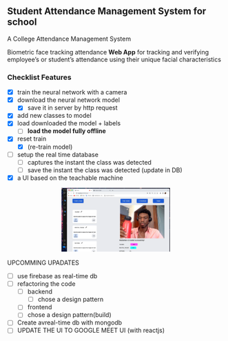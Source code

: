 ## Student Attendance Management System for school
A College Attendance Management System

Biometric face tracking attendance **Web App** for tracking and verifying employee’s or student’s attendance using their unique facial characteristics

### Checklist Features

- [x] train the neural network with a camera
- [x] download the neural network model
    - [x] save it in server by http request
- [x] add new classes to model
- [x] load downloaded the model + labels 
    - [ ] **load the model fully offline**
- [x] reset train 
    - [x] (re-train model)
- [ ] setup the real time database
    - [ ] captures the instant the class was detected
    - [ ] save the instant the class was detected (update in DB)
- [x] a UI based on the teachable machine

<p align="center" >
<img src="./public/assets/predicting.png" title="App train page" width="50%">
</p>

UPCOMMING UPADATES    

- [ ] use firebase as real-time db 
- [ ] refactoring the code
    - [ ] backend
        - [ ] chose a design pattern
    - [ ] frontend
    - [ ] chose a design pattern(build)
- [ ] Create avreal-time db with mongodb 
- [ ] UPDATE THE UI TO GOOGLE MEET UI (with reactjs)